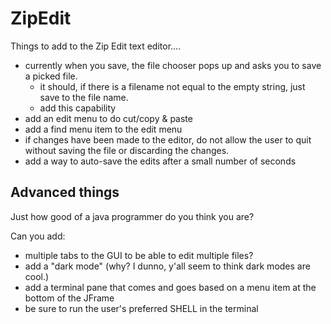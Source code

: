 # ZipEdit

Things to add to the Zip Edit text editor....

- currently when you save, the file chooser pops up and asks you to save a picked file.
  - it should, if there is a filename not equal to the empty string, just save to the file name.
  - add this capability
- add an edit menu to do cut/copy & paste
- add a find menu item to the edit menu
- if changes have been made to the editor, do not allow the user to quit without saving the file or discarding the changes.
- add a way to auto-save the edits after a small number of seconds

## Advanced things

Just how good of a java programmer do you think you are?

Can you add:

- multiple tabs to the GUI to be able to edit multiple files?
- add a "dark mode" (why? I dunno, y'all seem to think dark modes are cool.)
- add a terminal pane that comes and goes based on a menu item at the bottom of the JFrame
- be sure to run the user's preferred SHELL in the terminal

